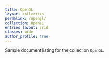 ```yaml
---
title: OpenGL
layout: collection
permalink: /opengl/
collection: OpenGL
entries_layout: grid
classes: wide
author_profile: true
---
```


Sample document listing for the collection `OpenGL`.
